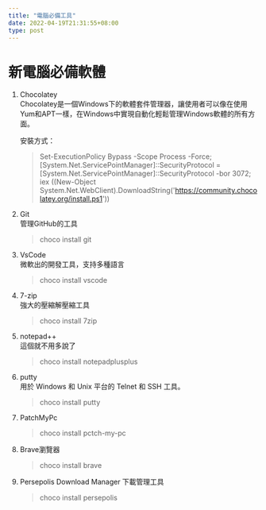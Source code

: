 ```yaml
---
title: "電腦必備工具"
date: 2022-04-19T21:31:55+08:00
type: post
---
```


# 新電腦必備軟體  
1. Chocolatey  
    Chocolatey是一個Windows下的軟體套件管理器，讓使用者可以像在使用Yum和APT一樣，在Windows中實現自動化輕鬆管理Windows軟體的所有方面。

    安裝方式：  
    > Set-ExecutionPolicy Bypass -Scope Process -Force; [System.Net.ServicePointManager]::SecurityProtocol = [System.Net.ServicePointManager]::SecurityProtocol -bor 3072; iex ((New-Object System.Net.WebClient).DownloadString('https://community.chocolatey.org/install.ps1'))


2. Git  
    管理GitHub的工具
    > choco install git
3. VsCode  
    微軟出的開發工具，支持多種語言
    > choco install vscode
4. 7-zip  
    強大的壓縮解壓縮工具
    > choco install 7zip
5. notepad++  
    這個就不用多說了
    > choco install notepadplusplus
6. putty  
    用於 Windows 和 Unix 平台的 Telnet 和 SSH 工具。  
    > choco install putty
7. PatchMyPc
    > choco install pctch-my-pc
8. Brave瀏覽器
    > choco install brave 
9. Persepolis Download Manager 下載管理工具
    > choco install persepolis